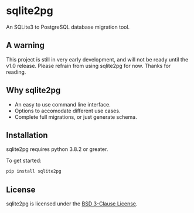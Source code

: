 # sqlite2pg

An SQLite3 to PostgreSQL database migration tool.

## A warning

This project is still in very early development, and will not be ready until the v1.0 release.
Please refrain from using sqlite2pg for now. Thanks for reading.

## Why sqlite2pg

 - An easy to use command line interface.
 - Options to accomodate different use cases.
 - Complete full migrations, or just generate schema.

## Installation

sqlite2pg requires python 3.8.2 or greater.

To get started:
```bash
pip install sqlite2pg
```

## License

sqlite2pg is licensed under the [BSD 3-Clause License](https://github.com/Jonxslays/sqlite2pg/blob/master/LICENSE).
